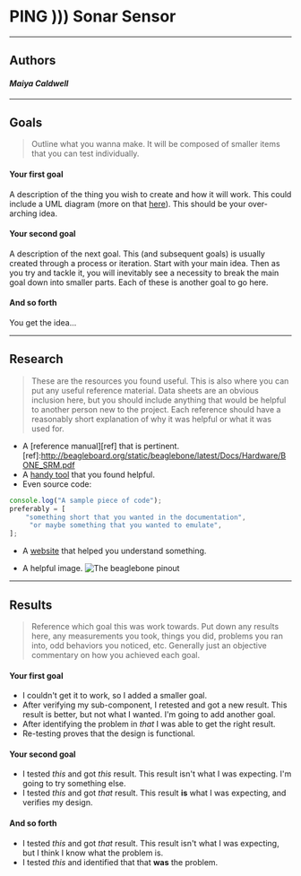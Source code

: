 PING ))) Sonar Sensor
========================


------------------------------------------------

## Authors


#### *Maiya Caldwell*

------------------------------------------------

## Goals
> Outline what you wanna make. It will be composed of smaller items that you can test individually.

#### __Your first goal__
A description of the thing you wish to create and how it will work. This could include a UML diagram (more on that [here][uml]). This should be your over-arching idea.
 

[uml]:http://bramp.github.io/js-sequence-diagrams/

#### __Your second goal__
 A description of the next goal. This (and subsequent goals) is usually created through a process or iteration. Start with your main idea. Then as you try and tackle it, you will inevitably see a necessity to break the main goal down into smaller parts. Each of these is another goal to go here.
 
#### __And so forth__
You get the idea...

------------------------------------------------

## Research
> These are the resources you found useful. This is also where you can put any useful reference material. Data sheets are an obvious inclusion here, but you should include anything that would be helpful to another person new to the project. Each reference should have a reasonably short explanation of why it was helpful or what it was used for.


*  A [reference manual][ref] that is pertinent.
[ref]:http://beagleboard.org/static/beaglebone/latest/Docs/Hardware/BONE_SRM.pdf
*  A [handy tool](https://stackedit.io/) that you found helpful.
*  Even source code:

```js
console.log("A sample piece of code");
preferably = [	
	"something short that you wanted in the documentation",
	 "or maybe something that you wanted to emulate",
];
```

*  A [website](http://en.wikipedia.org/wiki/Markdown) that helped you understand something.
 
*  A helpful image. 
![The beaglebone pinout](http://insigntech.files.wordpress.com/2013/09/bbb_pinouts.jpg)

------------------------------------------------

## Results
> Reference which goal this was work towards. Put down any results here, any measurements you took, things you did, problems you ran into, odd behaviors you noticed, etc. Generally just an objective commentary on how you achieved each goal. 

#### __Your first goal__
* I couldn't get it to work, so I added a smaller goal.
* After verifying my sub-component, I retested and got a new result. This result is better, but not what I wanted. I'm going to add another goal. 
* After identifying the problem in *that* I was able to get the right result. 
* Re-testing proves that the design is functional.


#### __Your second goal__
* I tested *this* and got *this* result. This result isn't what I was expecting. I'm going to try something else.
* I tested *this* and got *that* result. This result **is** what I was expecting, and verifies my design.

#### __And so forth__
* I tested *this* and got *that* result. This result isn't what I was expecting, but I think I know what the problem is. 
* I tested *this* and identified that that **was** the problem.

